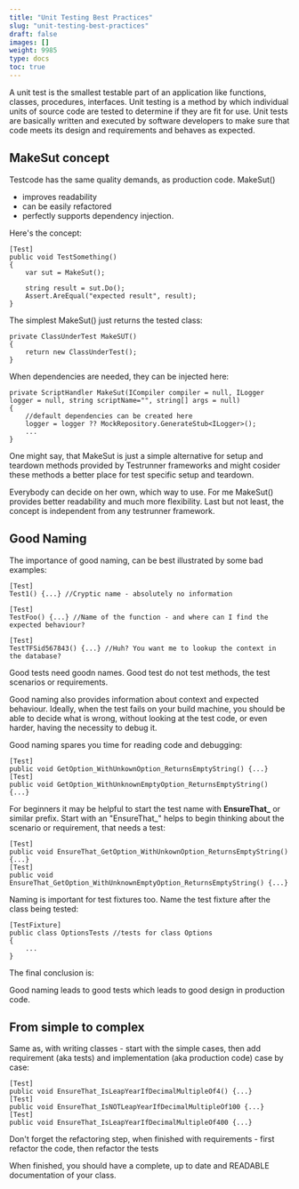 ```yaml
---
title: "Unit Testing Best Practices"
slug: "unit-testing-best-practices"
draft: false
images: []
weight: 9985
type: docs
toc: true
---
```


A unit test is the smallest testable part of an application like functions, classes, procedures, interfaces. Unit testing is a method by which individual units of source code are tested to determine if they are fit for use.
Unit tests are basically written and executed by software developers to make sure that code meets its design and requirements and behaves as expected.



## MakeSut concept
Testcode has the same quality demands, as production code.
MakeSut()  
- improves readability 
- can be easily refactored 
- perfectly supports dependency injection.

Here's the concept:

    [Test]
    public void TestSomething()
    {
        var sut = MakeSut();
        
        string result = sut.Do();
        Assert.AreEqual("expected result", result);
    }

The simplest MakeSut() just returns the tested class:

    private ClassUnderTest MakeSUT()
    {
        return new ClassUnderTest();
    }

When dependencies are needed, they can be injected here:

    private ScriptHandler MakeSut(ICompiler compiler = null, ILogger logger = null, string scriptName="", string[] args = null)
    {
        //default dependencies can be created here
        logger = logger ?? MockRepository.GenerateStub<ILogger>();
        ...
    }

One might say, that MakeSut is just a simple alternative for setup and teardown methods provided by Testrunner frameworks and might cosider these methods a better place for test specific setup and teardown.

Everybody can decide on her own, which way to use. For me MakeSut() provides better readability and much more flexibility. Last but not least, the concept is independent from any testrunner framework.


## Good Naming
The importance of good naming, can be best illustrated by some bad examples:

    [Test]
    Test1() {...} //Cryptic name - absolutely no information 
    
    [Test]
    TestFoo() {...} //Name of the function - and where can I find the expected behaviour?

    [Test]
    TestTFSid567843() {...} //Huh? You want me to lookup the context in the database?

Good tests need goodn names. Good test do not test methods, the test scenarios or requirements.

Good naming also provides information about context and expected behaviour. Ideally, when the test fails on your build machine, you should be able to decide what is wrong, without looking at the test code, or even harder, having the necessity to debug it.

Good naming spares you time for reading code and debugging:

    [Test]
    public void GetOption_WithUnkownOption_ReturnsEmptyString() {...}
    [Test]
    public void GetOption_WithUnknownEmptyOption_ReturnsEmptyString() {...}
    
For beginners it may be helpful to start the test name with **EnsureThat_** or similar prefix. Start with an "EnsureThat_" helps to begin thinking about the scenario or requirement, that needs a test:

    [Test]
    public void EnsureThat_GetOption_WithUnkownOption_ReturnsEmptyString() {...}
    [Test]
    public void EnsureThat_GetOption_WithUnknownEmptyOption_ReturnsEmptyString() {...}


Naming is important for test fixtures too. Name the test fixture after the class being tested:

    [TestFixture]
    public class OptionsTests //tests for class Options
    {
        ...
    }


The final conclusion is:

Good naming leads to good tests which leads to good design in production code.

## From simple to complex
Same as, with writing classes - start with the simple cases, then add requirement (aka tests)  and implementation (aka production code) case by case:

    [Test]
    public void EnsureThat_IsLeapYearIfDecimalMultipleOf4() {...}
    [Test]
    public void EnsureThat_IsNOTLeapYearIfDecimalMultipleOf100 {...}
    [Test]
    public void EnsureThat_IsLeapYearIfDecimalMultipleOf400 {...}
    

Don't forget the refactoring step, when finished with requirements - first refactor the code, then refactor the tests

When finished, you should have a complete, up to date  and READABLE documentation of your class.


